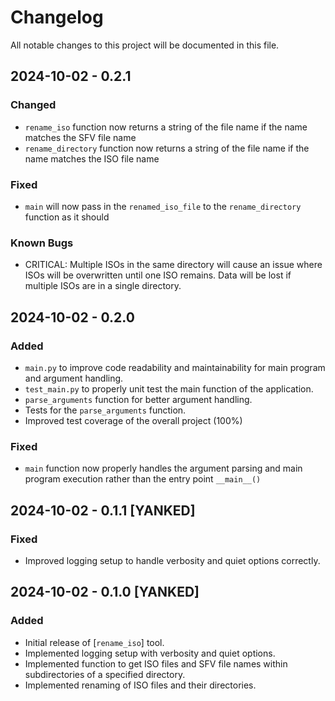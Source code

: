 # Changelog

All notable changes to this project will be documented in this file.

## 2024-10-02 - 0.2.1

### Changed
- `rename_iso` function now returns a string of the file name if the name matches the SFV file name
- `rename_directory` function now returns a string of the file name if the name matches the ISO file name

### Fixed
- `main` will now pass in the `renamed_iso_file` to the `rename_directory` function as it should

### Known Bugs
- CRITICAL: Multiple ISOs in the same directory will cause an issue where ISOs will be overwritten until one ISO remains. Data will be lost if multiple ISOs are in a single directory.

## 2024-10-02 - 0.2.0

### Added
- `main.py` to improve code readability and maintainability for main program and argument handling.
- `test_main.py` to properly unit test the main function of the application.
- `parse_arguments` function for better argument handling.
- Tests for the `parse_arguments` function.
- Improved test coverage of the overall project (100%)

### Fixed
- `main` function now properly handles the argument parsing and main program execution rather than the entry point `__main__()`

## 2024-10-02 - 0.1.1 [YANKED]

### Fixed
- Improved logging setup to handle verbosity and quiet options correctly.

## 2024-10-02 - 0.1.0 [YANKED]

### Added
- Initial release of [`rename_iso`] tool.
- Implemented logging setup with verbosity and quiet options.
- Implemented function to get ISO files and SFV file names within subdirectories of a specified directory.
- Implemented renaming of ISO files and their directories.